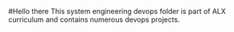 #Hello there
This system engineering devops folder is part of ALX curriculum and contains numerous devops projects.

